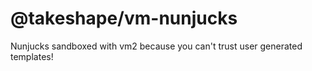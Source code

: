 # @takeshape/vm-nunjucks

Nunjucks sandboxed with vm2 because you can't trust user generated templates!
